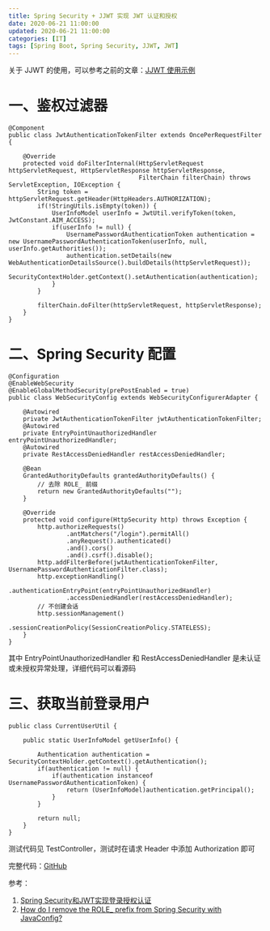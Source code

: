 ```yaml
---
title: Spring Security + JJWT 实现 JWT 认证和授权
date: 2020-06-21 11:00:00
updated: 2020-06-21 11:00:00
categories: [IT]
tags: [Spring Boot, Spring Security, JJWT, JWT]
---
```


关于 JJWT 的使用，可以参考之前的文章：[JJWT 使用示例](https://www.cnblogs.com/victorbu/p/12758037.html)

# 一、鉴权过滤器

```
@Component
public class JwtAuthenticationTokenFilter extends OncePerRequestFilter {

    @Override
    protected void doFilterInternal(HttpServletRequest httpServletRequest, HttpServletResponse httpServletResponse,
                                    FilterChain filterChain) throws ServletException, IOException {
        String token = httpServletRequest.getHeader(HttpHeaders.AUTHORIZATION);
        if(!StringUtils.isEmpty(token)) {
            UserInfoModel userInfo = JwtUtil.verifyToken(token, JwtConstant.AIM_ACCESS);
            if(userInfo != null) {
                UsernamePasswordAuthenticationToken authentication = new UsernamePasswordAuthenticationToken(userInfo, null, userInfo.getAuthorities());
                authentication.setDetails(new WebAuthenticationDetailsSource().buildDetails(httpServletRequest));
                SecurityContextHolder.getContext().setAuthentication(authentication);
            }
        }

        filterChain.doFilter(httpServletRequest, httpServletResponse);
    }
}
```

# 二、Spring Security 配置

```
@Configuration
@EnableWebSecurity
@EnableGlobalMethodSecurity(prePostEnabled = true)
public class WebSecurityConfig extends WebSecurityConfigurerAdapter {

    @Autowired
    private JwtAuthenticationTokenFilter jwtAuthenticationTokenFilter;
    @Autowired
    private EntryPointUnauthorizedHandler entryPointUnauthorizedHandler;
    @Autowired
    private RestAccessDeniedHandler restAccessDeniedHandler;

    @Bean
    GrantedAuthorityDefaults grantedAuthorityDefaults() {
        // 去除 ROLE_ 前缀
        return new GrantedAuthorityDefaults("");
    }

    @Override
    protected void configure(HttpSecurity http) throws Exception {
        http.authorizeRequests()
                .antMatchers("/login").permitAll()
                .anyRequest().authenticated()
                .and().cors()
                .and().csrf().disable();
        http.addFilterBefore(jwtAuthenticationTokenFilter, UsernamePasswordAuthenticationFilter.class);
        http.exceptionHandling()
                .authenticationEntryPoint(entryPointUnauthorizedHandler)
                .accessDeniedHandler(restAccessDeniedHandler);
        // 不创建会话
        http.sessionManagement()
                .sessionCreationPolicy(SessionCreationPolicy.STATELESS);
    }
}
```

其中 EntryPointUnauthorizedHandler 和 RestAccessDeniedHandler 是未认证或未授权异常处理，详细代码可以看源码

# 三、获取当前登录用户

```
public class CurrentUserUtil {

    public static UserInfoModel getUserInfo() {

        Authentication authentication = SecurityContextHolder.getContext().getAuthentication();
        if(authentication != null) {
            if(authentication instanceof UsernamePasswordAuthenticationToken) {
                return (UserInfoModel)authentication.getPrincipal();
            }
        }

        return null;
    }
}
```

测试代码见 TestController，测试时在请求 Header 中添加 Authorization 即可


完整代码：[GitHub](https://github.com/VictorBu/code-snippet/tree/master/java/spring-security-jjwt)

参考：

1. [Spring Security和JWT实现登录授权认证](https://cloud.tencent.com/developer/article/1447720)
1. [How do I remove the ROLE_ prefix from Spring Security with JavaConfig?](https://stackoverflow.com/questions/38134121/how-do-i-remove-the-role-prefix-from-spring-security-with-javaconfig)